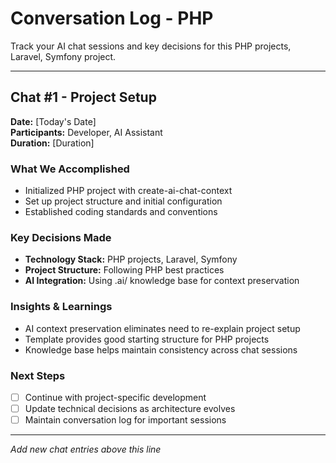 # Conversation Log - PHP

Track your AI chat sessions and key decisions for this PHP projects, Laravel, Symfony project.

---

## Chat #1 - Project Setup

**Date:** [Today's Date]  
**Participants:** Developer, AI Assistant  
**Duration:** [Duration]

### What We Accomplished
- Initialized PHP project with create-ai-chat-context
- Set up project structure and initial configuration
- Established coding standards and conventions

### Key Decisions Made
- **Technology Stack:** PHP projects, Laravel, Symfony
- **Project Structure:** Following PHP best practices
- **AI Integration:** Using .ai/ knowledge base for context preservation

### Insights & Learnings
- AI context preservation eliminates need to re-explain project setup
- Template provides good starting structure for PHP projects
- Knowledge base helps maintain consistency across chat sessions

### Next Steps
- [ ] Continue with project-specific development
- [ ] Update technical decisions as architecture evolves  
- [ ] Maintain conversation log for important sessions

---

*Add new chat entries above this line*
